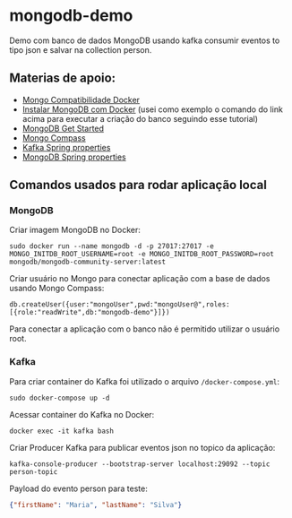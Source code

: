 # mongodb-demo

Demo com banco de dados MongoDB usando kafka consumir eventos to tipo json e salvar na collection person.

## Materias de apoio:
- [Mongo Compatibilidade Docker](https://www.mongodb.com/compatibility/docker)
- [Instalar MongoDB com Docker](https://www.mongodb.com/docs/manual/tutorial/install-mongodb-community-with-docker/) (usei como exemplo o comando do link acima para executar a criação do banco seguindo esse tutorial)
- [MongoDB Get Started](https://www.mongodb.com/basics/get-started)
- [Mongo Compass](https://www.mongodb.com/products/tools/compass)
- [Kafka Spring properties](https://docs.spring.io/spring-boot/docs/current/reference/htmlsingle/#messaging.kafka)
- [MongoDB Spring properties](https://docs.spring.io/spring-boot/docs/current/reference/htmlsingle/#data.nosql.mongodb)

## Comandos usados para rodar aplicação local

### MongoDB
Criar imagem MongoDB no Docker:
```shell
sudo docker run --name mongodb -d -p 27017:27017 -e MONGO_INITDB_ROOT_USERNAME=root -e MONGO_INITDB_ROOT_PASSWORD=root mongodb/mongodb-community-server:latest
```

Criar usuário no Mongo para conectar aplicação com a base de dados usando Mongo Compass:
```shell
db.createUser({user:"mongoUser",pwd:"mongoUser@",roles:[{role:"readWrite",db:"mongodb-demo"}]})
```
Para conectar a aplicação com o banco não é permitido utilizar o usuário root.

### Kafka
Para criar container do Kafka foi utilizado o arquivo `/docker-compose.yml`:
```shell
sudo docker-compose up -d
```

Acessar container do Kafka no Docker:
```shell
docker exec -it kafka bash
```

Criar Producer Kafka para publicar eventos json no topico da aplicação:
```shell
kafka-console-producer --bootstrap-server localhost:29092 --topic person-topic
```

Payload do evento person para teste:
```json
{"firstName": "Maria", "lastName": "Silva"}
```

